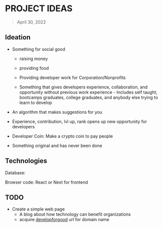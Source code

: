 # PROJECT IDEAS

> April 30, 2022

## Ideation

- Something for social good

  - raising money

  - providing food

  - Providing developer work for Corporation/Nonprofits

  - Something that gives developers experience, collaboration, and opportunity without previous work experience - Includes self taught, bootcamps graduates, college graduates, and anybody else trying to learn to develop

- An algorithm that makes suggestions for you

- Experience, contribution, lvl up, rank opens up new opportunity for developers

- Developer Coin: Make a crypto coin to pay people

- Something original and has never been done

## Technologies

Database:

Browser code: React or Next for frontend

## TODO

- Create a simple web page
  - A blog about how technology can benefit organizations
  - acquire [developforgood](https://developforgood.org/) url for domain name
